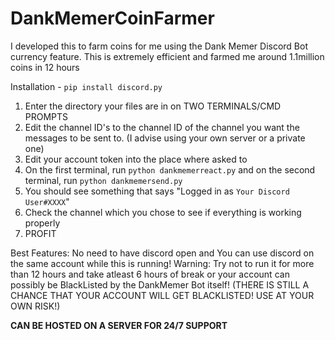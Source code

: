 # DankMemerCoinFarmer
I developed this to farm coins for me using the Dank Memer Discord Bot currency feature. This is extremely efficient and farmed me around 1.1million coins in 12 hours

Installation - `pip install discord.py`

1. Enter the directory your files are in on TWO TERMINALS/CMD PROMPTS
2. Edit the channel ID's to the channel ID of the channel you want the messages to be sent to. (I advise using your own server or a private one)
3. Edit your account token into the place where asked to
4. On the first terminal, run `python dankmemerreact.py` and on the second terminal, run `python dankmemersend.py`
5. You should see something that says "Logged in as `Your Discord User#XXXX`"
6. Check the channel which you chose to see if everything is working properly
7. PROFIT

Best Features: No need to have discord open and You can use discord on the same account while this is running!
Warning: Try not to run it for more than 12 hours and take atleast 6 hours of break or your account can possibly be BlackListed by the DankMemer Bot itself! (THERE IS STILL A CHANCE THAT YOUR ACCOUNT WILL GET BLACKLISTED! USE AT YOUR OWN RISK!)

**CAN BE HOSTED ON A SERVER FOR 24/7 SUPPORT**
